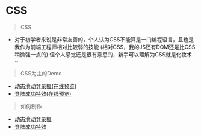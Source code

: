 # CSS
> CSS

* 对于初学者来说是非常友善的，个人认为CSS不能算是一门编程语言，且也是我作为前端工程师相对比较弱的技能
    (相对CSS，我的JS还有DOM还是比CSS稍微强一点的)
    但个人感觉还是很有意思的，新手可以理解为CSS就是化妆术~

> CSS为主的Demo
*  [动态滑动登录框(在线预览)](https://qianfengg.github.io/CSS/logindemo/index)
*  [登陆成功特效(在线预览)](https://qianfengg.github.io/CSS/loginsuccess/index)

> 如何制作
*  [动态滑动登录框](./HowToMake/logindemo/logindemo.md) 
*  [登陆成功特效](./HowToMake/loginsuccess/loginsuccess.md) 

